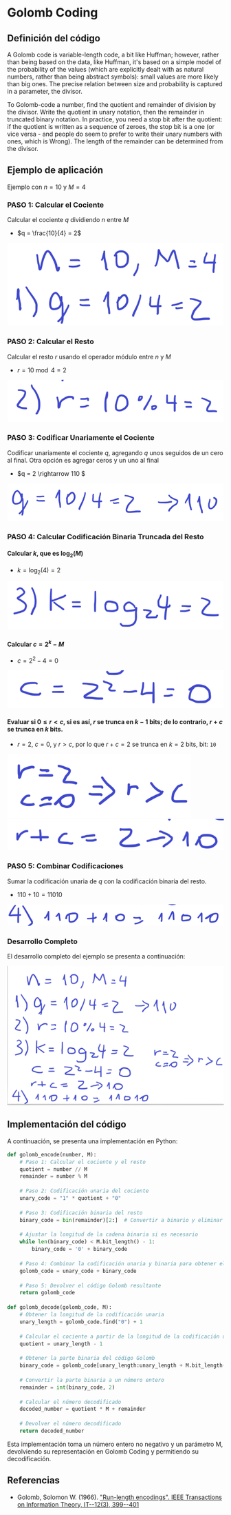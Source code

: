 # Golomb Coding

## Definición del código

A Golomb code is variable-length code, a bit like Huffman; however, rather than being based on the data, like Huffman, it's based on a simple model of the probability of the values (which are explicitly dealt with as natural numbers, rather than being abstract symbols): small values are more likely than big ones. The precise relation between size and probability is captured in a parameter, the divisor.

To Golomb-code a number, find the quotient and remainder of division by the divisor. Write the quotient in unary notation, then the remainder in truncated binary notation. In practice, you need a stop bit after the quotient: if the quotient is written as a sequence of zeroes, the stop bit is a one (or vice versa - and people do seem to prefer to write their unary numbers with ones, which is Wrong). The length of the remainder can be determined from the divisor.

## Ejemplo de aplicación

Ejemplo con $n=10$ y $M=4$

### PASO 1: Calcular el Cociente

Calcular el cociente $q$ dividiendo $n$ entre $M$

- $q = \frac{10}{4} = 2$

![Paso 1](image-8.png)

### PASO 2: Calcular el Resto

Calcular el resto $r$ usando el operador módulo entre $n$ y $M$

- $r = 10 \bmod 4 = 2$

![Paso 2](image-9.png)

### PASO 3: Codificar Unariamente el Cociente

Codificar unariamente el cociente $q$, agregando $q$ unos seguidos de un cero al final. Otra opción es agregar ceros y un uno al final

- $q = 2 \rightarrow 110 $

![Paso 3](image-10.png)

### PASO 4: Calcular Codificación Binaria Truncada del Resto

#### Calcular $k$, que es $\log_2(M)$

- $k = \log_2(4) = 2$

![Paso 4.1](image-11.png)
#### Calcular $c = 2^k - M$

- $c = 2^2 - 4 = 0$

![Paso 4.2](image-12.png)
#### Evaluar si $0 \leq r < c$, si es así, $r$ se trunca en $k-1$ bits; de lo contrario, $r + c$ se trunca en $k$ bits.

- $r = 2$, $c = 0$, y $r > c$, por lo que $r+c=2$ se trunca en $k=2$ bits, bit: `10`

![Paso 4.3.1](image-13.png)
![Paso 4.3.2](image-14.png)

### PASO 5: Combinar Codificaciones

Sumar la codificación unaria de $q$ con la codificación binaria del resto.

- $110 + 10 = 11010$

![Paso 5](image-15.png)

### Desarrollo Completo

El desarrollo completo del ejemplo se presenta a continuación:

![Desarrollo Completo](image-16.png)

## Implementación del código

A continuación, se presenta una implementación en Python:

```python
def golomb_encode(number, M):
    # Paso 1: Calcular el cociente y el resto
    quotient = number // M
    remainder = number % M

    # Paso 2: Codificación unaria del cociente
    unary_code = "1" * quotient + "0"

    # Paso 3: Codificación binaria del resto
    binary_code = bin(remainder)[2:]  # Convertir a binario y eliminar el prefijo '0b'

    # Ajustar la longitud de la cadena binaria si es necesario
    while len(binary_code) < M.bit_length() - 1:
        binary_code = '0' + binary_code

    # Paso 4: Combinar la codificación unaria y binaria para obtener el código Golomb
    golomb_code = unary_code + binary_code

    # Paso 5: Devolver el código Golomb resultante
    return golomb_code

def golomb_decode(golomb_code, M):
    # Obtener la longitud de la codificación unaria
    unary_length = golomb_code.find("0") + 1

    # Calcular el cociente a partir de la longitud de la codificación unaria
    quotient = unary_length - 1

    # Obtener la parte binaria del código Golomb
    binary_code = golomb_code[unary_length:unary_length + M.bit_length() - 1]

    # Convertir la parte binaria a un número entero
    remainder = int(binary_code, 2)

    # Calcular el número decodificado
    decoded_number = quotient * M + remainder

    # Devolver el número decodificado
    return decoded_number
```

Esta implementación toma un número entero no negativo y un parámetro M, devolviendo su representación en Golomb Coding y permitiendo su decodificación.

## Referencias

- Golomb, Solomon W. (1966). ["Run-length encodings". IEEE Transactions on Information Theory, IT--12(3), 399--401](https://urchin.earth.li/~twic/Golombs_Original_Paper/)
